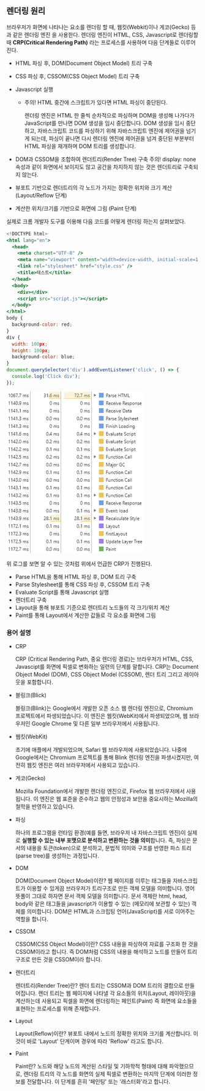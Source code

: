 ## 렌더링 원리

브라우저가 화면에 나타나는 요소를 렌더링 할 때, 웹킷(Webkit)이나 게코(Gecko) 등과 같은 렌더링 엔진 을 사용한다. 렌더링 엔진이 HTML, CSS, Javascript로 렌더링할 때 **CRP(Critical Rendering Path)** 라는 프로세스를 사용하며 다음 단계들로 이루어진다.

- HTML 파싱 후, DOM(Document Object Model) 트리 구축
- CSS 파싱 후, CSSOM(CSS Object Model) 트리 구축
- Javascript 실행

  - 주의! HTML 중간에 스크립트가 있다면 HTML 파싱이 중단된다.

    렌더링 엔진은 HTML 한 줄씩 순차적으로 파싱하며 DOM을 생성해 나가다가 JavaScript를 만나면 DOM 생성을 임시 중단합니다.
    DOM 생성을 임시 중단하고, 자바스크립트 코드를 파싱하기 위해 자바스크립트 엔진에 제어권을 넘기게 되는데, 파싱이 끝나면 다시 렌더링 엔진에 제어권을 넘겨 중단된 부분부터 HTML 파싱을 재개하며 DOM 트리를 생성합니다.

- DOM과 CSSOM을 조합하여 렌더트리(Render Tree) 구축
  주의! display: none 속성과 같이 화면에서 보이지도 않고 공간을 차지하지 않는 것은 렌더트리로 구축되지 않는다.
- 뷰포트 기반으로 렌더트리의 각 노드가 가지는 정확한 위치와 크기 계산 (Layout/Reflow 단계)
- 계산한 위치/크기를 기반으로 화면에 그림 (Paint 단계)

실제로 크롬 개발자 도구를 이용해 다음 코드를 어떻게 렌더링 하는지 살펴보았다.

```jsx
<!DOCTYPE html>
<html lang="en">
  <head>
    <meta charset="UTF-8" />
    <meta name="viewport" content="width=device-width, initial-scale=1.0" />
    <link rel="stylesheet" href="style.css" />
    <title>테스트</title>
  </head>
  <body>
    <div></div>
    <script src="script.js"></script>
  </body>
</html>
body {
  background-color: red;
}
div {
  width: 100px;
  height: 100px;
  background-color: blue;
}
document.querySelector('div').addEventListener('click', () => {
  console.log('Click div');
});
```

![rendering](./rendering.png)

위 로그를 보면 알 수 있는 것처럼 위에서 언급한 CRP가 진행된다.

- Parse HTML을 통해 HTML 파싱 후, DOM 트리 구축
- Parse Stylesheet를 통해 CSS 파싱 후, CSSOM 트리 구축
- Evaluate Script를 통해 Javascript 실행
- 렌더트리 구축
- Layout을 통해 뷰포트 기준으로 렌더트리 노드들의 각 크기/위치 계산
- Paint를 통해 Layout에서 계산한 값들로 각 요소를 화면에 그림

### 용어 설명

- CRP

  CRP (Critical Rendering Path, 중요 렌더링 경로)는 브라우저가 HTML, CSS, Javascipt를 화면에 픽셀로 변화하는 일련의 단계를 말합니다. CRP는 Document Object Model (DOM), CSS Object Model (CSSOM), 렌더 트리 그리고 레이아웃을 포함합니다.

- 블링크(Blick)

  블링크(Blink)는 Google에서 개발한 오픈 소스 웹 렌더링 엔진으로, Chromium 프로젝트에서 파생되었습니다. 이 엔진은 웹킷(WebKit)에서 파생되었으며, 웹 브라우저인 Google Chrome 및 다른 일부 브라우저에서 사용됩니다.

- 웹킷(WebKit)

  초기에 애플에서 개발되었으며, Safari 웹 브라우저에 사용되었습니다. 나중에 Google에서는 Chromium 프로젝트를 통해 Blink 렌더링 엔진을 파생시켰지만, 여전히 웹킷 엔진은 여러 브라우저에서 사용되고 있습니다.

- 게코(Gecko)

  Mozilla Foundation에서 개발한 렌더링 엔진으로, Firefox 웹 브라우저에서 사용됩니다. 이 엔진은 웹 표준을 준수하고 웹의 안정성과 보안을 중요시하는 Mozilla의 철학을 반영하고 있습니다.

- 파싱

  하나의 프로그램을 런타임 환경(예를 들면, 브라우저 내 자바스크립트 엔진)이 실제로 **실행할 수 있는 내부 포맷으로 분석하고 변환하는 것을 의미**합니다. 즉, 파싱은 문서의 내용을 토큰(token)으로 분석하고, 문법적 의미와 구조를 반영한 파스 트리(parse tree)를 생성하는 과정입니다.

- DOM

  DOM(Document Object Model)이란? 웹 페이지를 이루는 태그들을 자바스크립트가 이용할 수 있게끔 브라우저가 트리구조로 만든 객체 모델을 의미합니다. 영어 뜻풀이 그대로 하자면 문서 객체 모델을 의미합니다. 문서 객체란 html, head, body와 같은 태그들을 javascript가 이용할 수 있는 (메모리에 보관할 수 있는) 객체를 의미합니다. DOM은 HTML과 스크립팅 언어(JavaScript)를 서로 이어주는 역할을 합니다.

- CSSOM

  CSSOM(CSS Object Model)이란? CSS 내용을 파싱하여 자료를 구조화 한 것을 CSSOM이라고 합니다. 즉 DOM처럼 CSS의 내용을 해석하고 노드를 만들어 트리 구조로 만든 것을 CSSOM이라 합니다.

- 렌더트리

  렌더트리(Render Tree)란? 렌더 트리는 CSSOM과 DOM 트리의 결합으로 만들어집니다. 렌더 트리는 웹 페이지에 나타낼 각 요소들의 위치(Layout, 레이아웃)을 계산하는데 사용되고 픽셀을 화면에 렌더링하는 페인트(Paint) 즉 화면에 요소들을 표현하는 프로세스를 위해 존재합니다.

- Layout

  Layout(Reflow)이란? 뷰포트 내에서 노드의 정확한 위치와 크기를 계산합니다. 이것이 바로 'Layout' 단계이며 경우에 따라 'Reflow' 라고도 합니다.

- Paint

  Paint란? 노드와 해당 노드의 계산된 스타일 및 기하학적 형태에 대해 파악했으므로, 렌더링 트리의 각 노드를 화면의 실제 픽셀로 변환하는 마지막 단계에 이러한 정보를 전달합니다. 이 단계를 흔히 '페인팅' 또는 '래스터화'라고 합니다.
